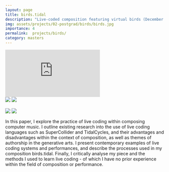 ```yaml
---
layout: page
title: birds.tidal
description: "Live-coded composition featuring virtual birds (December 2018)"
img: assets/projects/02-postgrad/birds/birds.jpg
importance: 4
permalink:  projects/birds/
category: masters
---
```



<div class="row">
    <div class="col-sm mt-1 mt-md-0">
        <div class ="embed-responsive embed-responsive-16by9"><iframe src="https://player.vimeo.com/video/422576582?title=0&amp;byline=0&amp;portrait=0&amp;color=ffffff" frameborder="0" webkitallowfullscreen mozallowfullscreen allowfullscreen></iframe></div>
    </div>
</div>
<div class="caption">
    <a href="https://www.apple.com/iphone/"><img src="https://img.shields.io/badge/Platform-iPhone-yellow?style=flat-square&logo=apple"></a>
    <a href="http://tidalcycles.org/"><img src="https://img.shields.io/badge/Environment-TidalCycles-orange?style=flat-square&logo=haskell&logoColor=white"></a>
    <!-- <a href="https://github.com/sambilbow/solar/"><img src="https://img.shields.io/badge/Code-GitHub-blue?style=flat-square&logo=github&logoColor=white"></a> -->
    <br>
    <br>
    <a href="https://www.sussex.ac.uk/study/modules/postgraduate/2023/804W3-composition-practice-"><img src="https://img.shields.io/badge/Module-Composition-red?style=flat-square&logo=todoist&logoColor=white"></a>
    <a href="../../assets/projects/02-postgrad/birds/essay.pdf" target="_blank"><img src="https://img.shields.io/badge/Coursework-Essay-green?style=flat-square&logo=readthedocs&logoColor=white"></a>
</div>

In this paper, I explore the practice of live coding within composing computer music. I outline existing research into the use of live coding languages such as SuperCollider and TidalCycles, and their advantages and disadvantages within the context of composition, as well as themes of authorship in the generative arts. I present contemporary examples of live coding systems and performances, and describe the processes used in my composition birds.tidal. Finally, I critically analyse my piece and the methods I used to learn live coding - of which I have no prior experience within the field of composition or performance.